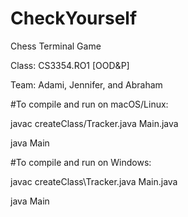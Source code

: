 # CheckYourself

Chess Terminal Game

Class: CS3354.RO1 [OOD&P]

Team: Adami, Jennifer, and Abraham

#To compile and run on macOS/Linux:

javac createClass/Tracker.java Main.java

java Main

#To compile and run on Windows:

javac createClass\Tracker.java Main.java

java Main
